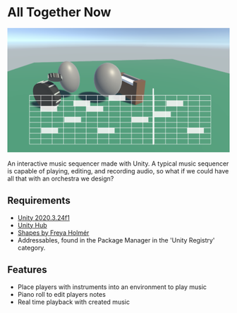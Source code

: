 # All Together Now

![All Together Now](/Docs/ReadMeImages/splash.png)
<p> An interactive music sequencer made with Unity. 
  A typical music sequencer is capable of playing, editing, and recording audio, so what if we could have all that with an orchestra we design? </p>


## Requirements
* [Unity 2020.3.24f1](https://unity3d.com/unity/whats-new/2020.3.24)
* [Unity Hub](https://unity3d.com/get-unity/download)
* [Shapes by Freya Holmér](https://assetstore.unity.com/packages/tools/particles-effects/shapes-173167)
* Addressables, found in the Package Manager in the 'Unity Registry' category.

## Features
* Place players with instruments into an environment to play music
* Piano roll to edit players notes
* Real time playback with created music
